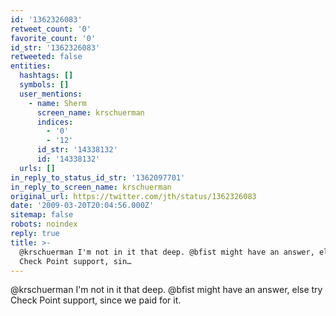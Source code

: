 ```yaml
---
id: '1362326083'
retweet_count: '0'
favorite_count: '0'
id_str: '1362326083'
retweeted: false
entities:
  hashtags: []
  symbols: []
  user_mentions:
    - name: Sherm
      screen_name: krschuerman
      indices:
        - '0'
        - '12'
      id_str: '14338132'
      id: '14338132'
  urls: []
in_reply_to_status_id_str: '1362097701'
in_reply_to_screen_name: krschuerman
original_url: https://twitter.com/jth/status/1362326083
date: '2009-03-20T20:04:56.000Z'
sitemap: false
robots: noindex
reply: true
title: >-
  @krschuerman I'm not in it that deep. @bfist might have an answer, else try
  Check Point support, sin…
---
```


@krschuerman I'm not in it that deep. @bfist might have an answer, else try Check Point support, since we paid for it.